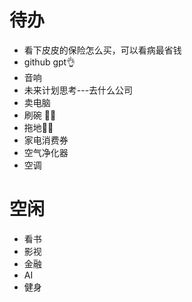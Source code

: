 

# 待办

+ 看下皮皮的保险怎么买，可以看病最省钱
+ github gpt👌
+ 音响
+ 未来计划思考---去什么公司
+ 卖电脑
+ 刷碗 👌🏻
+ 拖地👌🏻
+ 家电消费券
+ 空气净化器
+ 空调

# 空闲

+ 看书
+ 影视
+ 金融
+ AI
+ 健身

